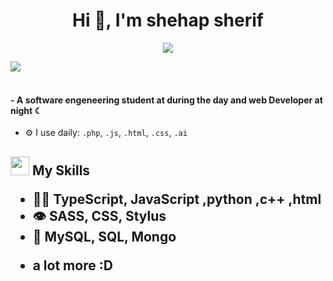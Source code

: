 <h1 align="center">Hi 👋, I'm shehap sherif</h1>

<p align="center">
  <a href="https://git.io/typing-svg"><img src="https://readme-typing-svg.herokuapp.com?color=3D90F7&center=true&lines=+Alwayes+Learning+new+Things+%F0%9F%9B%A0"></a>
</p>

<img src="https://user-images.githubusercontent.com/73097560/115834477-dbab4500-a447-11eb-908a-139a6edaec5c.gif"><br><br>

#### - A software engeneering student at during the day and web Developer at night ☾

- ⚙️ I use daily: `.php`, `.js`, `.html`, `.css`, `.ai`
  




<h2><img src = "https://media2.giphy.com/media/QssGEmpkyEOhBCb7e1/giphy.gif?cid=ecf05e47a0n3gi1bfqntqmob8g9aid1oyj2wr3ds3mg700bl&rid=giphy.gif" width ="30"> My Skills</f2> 
  
- 👨‍💻 TypeScript, JavaScript ,python ,c++ ,html
- 👁️ SASS, CSS, Stylus
- 💽 MySQL, SQL, Mongo
+ a lot more :D

